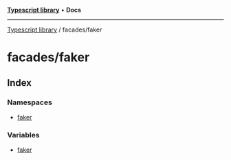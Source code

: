 [**Typescript library**](../../index.md) • **Docs**

***

[Typescript library](../../modules.md) / facades/faker

# facades/faker

## Index

### Namespaces

- [faker](namespaces/faker/index.md)

### Variables

- [faker](variables/faker.md)
